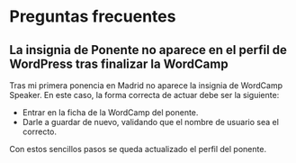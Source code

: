 # Preguntas frecuentes

## La insignia de Ponente no aparece en el perfil de WordPress tras finalizar la WordCamp

Tras mi primera ponencia en Madrid no aparece la insignia de WordCamp Speaker.
En este caso, la forma correcta de actuar debe ser la siguiente:

- Entrar en la ficha de la WordCamp del ponente.
- Darle a guardar de nuevo, validando que el nombre de usuario sea el correcto.

Con estos sencillos pasos se queda actualizado el perfil del ponente.
